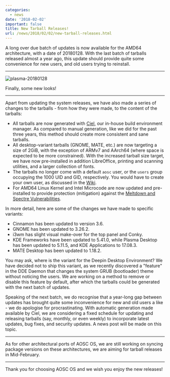 ```yaml
---
categories:
  - news
date: '2018-02-02'
important: false
title: New Tarball Releases!
url: /news/2018/02/02/new-tarball-releases.html
---
```



A long over due batch of updates is now available for the AMD64 architecture, with a date of 20180128. With the last batch of tarballs released almost a year ago, this update should provide quite some convenience for new users, and old users trying to reinstall.

--------

![plasma-20180128](/assets/i/de-preview/kde/1.png)

Finally, some new looks!

--------

Apart from updating the system releases, we have also made a series of changes to the tarballs - from how they were made, to the content of the tarballs:

- All tarballs are now generated with [Ciel](https://github.com/AOSC-Dev/ciel), our in-house build environment manager. As compared to manual generation, like we did for the past three years, this method should create more consistent and sane tarballs.
- All desktop-variant tarballs (GNOME, MATE, etc.) are now targeting a size of 2GiB, with the exception of ARMv7 and AArch64 (where space is expected to be more constrained). With the increased tarball size target, we have now pre-installed in addition LibreOffice, printing and scanning utilities, and a larger collection of fonts.
- The tarballs no longer come with a default `aosc` user, or the `users` group occupying the 1000 UID and GID, respectively. You would have to create your own user, as discussed in the [Wiki](https://wiki.aosc.io/).
- For AMD64 Linux Kernel and Intel Microcode are now updated and pre-installed to provide protection (mitigation) against the [Meltdown and Spectre Vulnerabilities](https://meltdownattack.com/).

In more detail, here are some of the changes we have made to specific variants:

- Cinnamon has been updated to version 3.6.
- GNOME has been updated to 3.26.2.
- i3wm has slight visual make-over for the top panel and Conky.
- KDE Frameworks have been updated to 5.41.0, while Plasma Desktop has been updated to 5.11.5, and KDE Applications to 17.08.3.
- MATE Desktop has been updated to 1.18.2.

You may ask, where is the variant for the Deepin Desktop Environment? We have decided not to ship this variant, as we recently discovered a "feature" in the DDE Daemon that changes the system GRUB (bootloader) theme without noticing the users. We are working on a method to remove or disable this feature by default, after which the tarballs could be generated with the next batch of updates.

Speaking of the next batch, we do recognise that a year-long gap between updates has brought quite some inconvenience for new and old users a like - we do apologise for procrastinating. With automatic generation made available by Ciel, we are considering a fixed schedule for updating and releasing tarballs (say, monthly, or even weekly) to incorporate latest updates, bug fixes, and security updates. A news post will be made on this topic.

--------

As for other architectural ports of AOSC OS, we are still working on syncing package versions on these architectures, we are aiming for tarball releases in Mid-February.

--------

Thank you for choosing AOSC OS and we wish you enjoy the new releases!